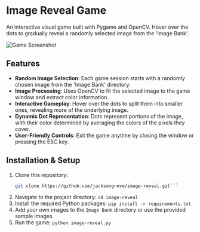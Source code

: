 # Image Reveal Game

An interactive visual game built with Pygame and OpenCV. Hover over the dots to gradually reveal a randomly selected image from the 'Image Bank'.

![Game Screenshot](path_to_screenshot.png) <!-- Replace 'path_to_screenshot.png' with the path to an actual screenshot of your game if you have one -->

## Features

- **Random Image Selection**: Each game session starts with a randomly chosen image from the 'Image Bank' directory.
- **Image Processing**: Uses OpenCV to fit the selected image to the game window and extract color information.
- **Interactive Gameplay**: Hover over the dots to split them into smaller ones, revealing more of the underlying image.
- **Dynamic Dot Representation**: Dots represent portions of the image, with their color determined by averaging the colors of the pixels they cover.
- **User-Friendly Controls**: Exit the game anytime by closing the window or pressing the ESC key.

## Installation & Setup

1. Clone this repository:
   ```bash
   git clone https://github.com/jacksongrove/image-reveal.git```
2. Navigate to the project directory:
   `cd image-reveal`
3. Install the required Python packages:
   `pip install -r requirements.txt`
4. Add your own images to the `Image Bank` directory or use the provided sample images.
5. Run the game:
   `python image-reveal.py`
